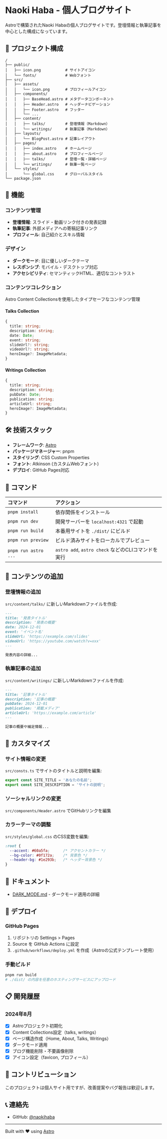 # Naoki Haba - 個人ブログサイト

Astroで構築されたNaoki Habaの個人ブログサイトです。登壇情報と執筆記事を中心とした構成になっています。

## 🚀 プロジェクト構成

```text
/
├── public/
│   ├── icon.png           # サイトアイコン
│   └── fonts/             # Webフォント
├── src/
│   ├── assets/
│   │   └── icon.png       # プロフィールアイコン
│   ├── components/
│   │   ├── BaseHead.astro # メタデータコンポーネント
│   │   ├── Header.astro   # ヘッダーナビゲーション
│   │   ├── Footer.astro   # フッター
│   │   └── ...
│   ├── content/
│   │   ├── talks/         # 登壇情報（Markdown）
│   │   └── writings/      # 執筆記事（Markdown）
│   ├── layouts/
│   │   └── BlogPost.astro # 記事レイアウト
│   ├── pages/
│   │   ├── index.astro    # ホームページ
│   │   ├── about.astro    # プロフィールページ
│   │   ├── talks/         # 登壇一覧・詳細ページ
│   │   └── writings/      # 執筆一覧ページ
│   └── styles/
│       └── global.css     # グローバルスタイル
└── package.json
```

## 🎨 機能

### コンテンツ管理
- **登壇情報**: スライド・動画リンク付きの発表記録
- **執筆記事**: 外部メディアへの寄稿記事リンク
- **プロフィール**: 自己紹介とスキル情報

### デザイン
- **ダークモード**: 目に優しいダークテーマ
- **レスポンシブ**: モバイル・デスクトップ対応
- **アクセシビリティ**: セマンティックHTML、適切なコントラスト

### コンテンツコレクション
Astro Content Collectionsを使用したタイプセーフなコンテンツ管理

#### Talks Collection
```typescript
{
  title: string;
  description: string;
  date: Date;
  event: string;
  slideUrl?: string;
  videoUrl?: string;
  heroImage?: ImageMetadata;
}
```

#### Writings Collection
```typescript
{
  title: string;
  description: string;
  pubDate: Date;
  publication: string;
  articleUrl: string;
  heroImage?: ImageMetadata;
}
```

## 🛠️ 技術スタック

- **フレームワーク**: [Astro](https://astro.build/)
- **パッケージマネージャー**: pnpm
- **スタイリング**: CSS Custom Properties
- **フォント**: Atkinson (カスタムWebフォント)
- **デプロイ**: GitHub Pages対応

## 🧞 コマンド

| コマンド                   | アクション                                           |
| :------------------------ | :----------------------------------------------- |
| `pnpm install`             | 依存関係をインストール                                |
| `pnpm run dev`             | 開発サーバーを `localhost:4321` で起動              |
| `pnpm run build`           | 本番用サイトを `./dist/` にビルド          |
| `pnpm run preview`         | ビルド済みサイトをローカルでプレビュー                 |
| `pnpm run astro ...`       | `astro add`, `astro check` などのCLIコマンドを実行 |

## 📝 コンテンツの追加

### 登壇情報の追加
`src/content/talks/` に新しいMarkdownファイルを作成:

```markdown
---
title: '発表タイトル'
description: '発表の概要'
date: 2024-12-01
event: 'イベント名'
slideUrl: 'https://example.com/slides'
videoUrl: 'https://youtube.com/watch?v=xxx'
---

発表内容の詳細...
```

### 執筆記事の追加
`src/content/writings/` に新しいMarkdownファイルを作成:

```markdown
---
title: '記事タイトル'
description: '記事の概要'
pubDate: 2024-12-01
publication: '掲載メディア'
articleUrl: 'https://example.com/article'
---

記事の概要や補足情報...
```

## 🎯 カスタマイズ

### サイト情報の変更
`src/consts.ts` でサイトのタイトルと説明を編集:

```typescript
export const SITE_TITLE = 'あなたの名前';
export const SITE_DESCRIPTION = 'サイトの説明';
```

### ソーシャルリンクの変更
`src/components/Header.astro` でGitHubリンクを編集

### カラーテーマの調整
`src/styles/global.css` のCSS変数を編集:

```css
:root {
  --accent: #60a5fa;      /* アクセントカラー */
  --bg-color: #0f172a;    /* 背景色 */
  --header-bg: #1e293b;   /* ヘッダー背景色 */
}
```

## 📄 ドキュメント

- [DARK_MODE.md](./DARK_MODE.md) - ダークモード適用の詳細

## 🚀 デプロイ

### GitHub Pages
1. リポジトリの Settings > Pages
2. Source を GitHub Actions に設定
3. `.github/workflows/deploy.yml` を作成（Astroの公式テンプレート使用）

### 手動ビルド
```bash
pnpm run build
# ./dist/ の内容を任意のホスティングサービスにアップロード
```

## 📋 開発履歴

### 2024年8月
- [x] Astroプロジェクト初期化
- [x] Content Collections設定（talks, writings）
- [x] ページ構造作成（Home, About, Talks, Writings）
- [x] ダークモード適用
- [x] ブログ機能削除・不要画像削除
- [x] アイコン設定（favicon, プロフィール）

## 🤝 コントリビューション

このプロジェクトは個人サイト用ですが、改善提案やバグ報告は歓迎します。

## 📞 連絡先

- GitHub: [@naokihaba](https://github.com/naokihaba)

---

Built with ❤️ using [Astro](https://astro.build/)